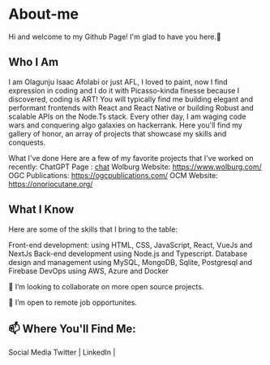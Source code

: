 # About-me

Hi and welcome to my Github Page! I'm glad to have you here.🥳

## Who I Am
I am Olagunju Isaac Afolabi or just AFL, I loved to paint, now I find expression in coding and I do it with Picasso-kinda finesse because I discovered, coding is ART! You will typically find me building elegant and performant frontends with React and React Native or building Robust and scalable APIs on the Node.Ts stack. Every other day, I am waging code wars and conquering algo galaxies on hackerrank. Here you'll find my gallery of honor, an array of projects that showcase my skills and conquests.

What I've done
Here are a few of my favorite projects that I've worked on recently:
ChatGPT Page : [chat](https://myprojectgpt.onrender.com/)
Wolburg Website: https://www.wolburg.com/
OGC Publications: https://ogcpublications.com/
OCM Website: https://onoriocutane.org/

## What I Know
Here are some of the skills that I bring to the table:

Front-end development: using HTML, CSS, JavaScript, React, VueJs and NextJs
Back-end development using Node.js and Typescript.
Database design and management using MySQL, MongoDB, Sqlite, Postgresql and Firebase
DevOps using AWS, Azure and Docker

👯 I’m looking to collaborate on more open source projects.

👯 I’m open to remote job opportunites.

## 📫 Where You'll Find Me:
Social Media Twitter | LinkedIn |



